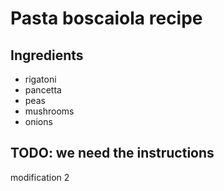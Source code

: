 # Pasta boscaiola recipe


## Ingredients

- rigatoni
- pancetta
- peas
- mushrooms
- onions


## TODO: we need the instructions
modification 2